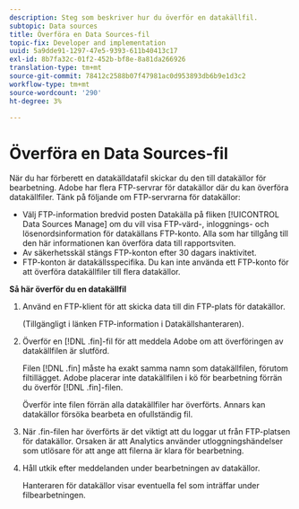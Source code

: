 ```yaml
---
description: Steg som beskriver hur du överför en datakällfil.
subtopic: Data sources
title: Överföra en Data Sources-fil
topic-fix: Developer and implementation
uuid: 5a9dde91-1297-47e5-9393-611b40413c17
exl-id: 8b7fa32c-01f2-452b-bf8e-8a81da266926
translation-type: tm+mt
source-git-commit: 78412c2588b07f47981ac0d953893db6b9e1d3c2
workflow-type: tm+mt
source-wordcount: '290'
ht-degree: 3%

---
```


# Överföra en Data Sources-fil

När du har förberett en datakälldatafil skickar du den till datakällor för bearbetning. Adobe har flera FTP-servrar för datakällor där du kan överföra datakällfiler. Tänk på följande om FTP-servrarna för datakällor:

* Välj FTP-information bredvid posten Datakälla på fliken [!UICONTROL Data Sources Manage] om du vill visa FTP-värd-, inloggnings- och lösenordsinformation för datakällans FTP-konto. Alla som har tillgång till den här informationen kan överföra data till rapportsviten.
* Av säkerhetsskäl stängs FTP-konton efter 30 dagars inaktivitet.
* FTP-konton är datakällsspecifika. Du kan inte använda ett FTP-konto för att överföra datakällfiler till flera datakällor.

**Så här överför du en datakällfil**

1. Använd en FTP-klient för att skicka data till din FTP-plats för datakällor.

   (Tillgängligt i länken FTP-information i Datakällshanteraren).

1. Överför en [!DNL .fin]-fil för att meddela Adobe om att överföringen av datakällfilen är slutförd.

   Filen [!DNL .fin] måste ha exakt samma namn som datakällfilen, förutom filtillägget. Adobe placerar inte datakällfilen i kö för bearbetning förrän du överför [!DNL .fin]-filen.

   Överför inte filen förrän alla datakällfiler har överförts. Annars kan datakällor försöka bearbeta en ofullständig fil.
1. När .fin-filen har överförts är det viktigt att du loggar ut från FTP-platsen för datakällor. Orsaken är att Analytics använder utloggningshändelser som utlösare för att ange att filerna är klara för bearbetning.
1. Håll utkik efter meddelanden under bearbetningen av datakällor.

   Hanteraren för datakällor visar eventuella fel som inträffar under filbearbetningen.
